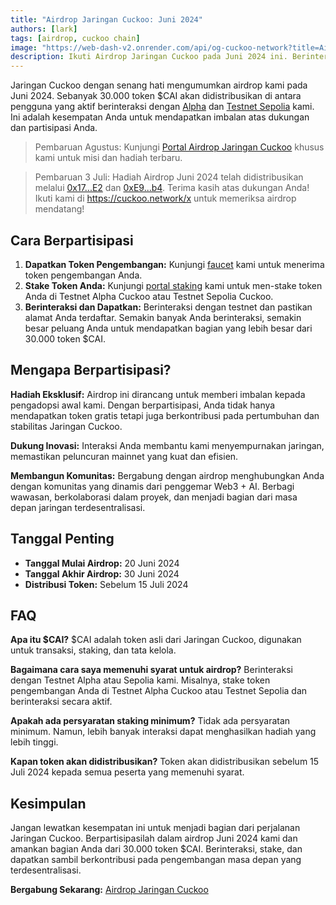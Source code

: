 ```yaml
---
title: "Airdrop Jaringan Cuckoo: Juni 2024"
authors: [lark]
tags: [airdrop, cuckoo chain]
image: "https://web-dash-v2.onrender.com/api/og-cuckoo-network?title=Airdrop%20Jaringan%20Cuckoo%3A%20Juni%202024"
description: Ikuti Airdrop Jaringan Cuckoo pada Juni 2024 ini. Berinteraksi dengan Testnet Alpha dan Sepolia kami untuk mendapatkan bagian Anda dari 30.000 token $CAI. Jangan lewatkan!
---
```


Jaringan Cuckoo dengan senang hati mengumumkan airdrop kami pada Juni 2024. Sebanyak 30.000 token $CAI akan didistribusikan di antara pengguna yang aktif berinteraksi dengan [Alpha](https://scan.cuckoo.network/) dan [Testnet Sepolia](https://testnet-scan.cuckoo.network/) kami. Ini adalah kesempatan Anda untuk mendapatkan imbalan atas dukungan dan partisipasi Anda.

> Pembaruan Agustus: Kunjungi [Portal Airdrop Jaringan Cuckoo](https://cuckoo.network/portal/airdrop) khusus kami untuk misi dan hadiah terbaru.

> Pembaruan 3 Juli: Hadiah Airdrop Juni 2024 telah didistribusikan melalui [0x17...E2](https://scan.cuckoo.network/address/0x17Ee826fB6E9Cf7Bc1433a50215A62Ff49999CE2) dan [0xE9...b4](https://scan.cuckoo.network/address/0xE92f753D70B650424677B206Afd616A895D32eb4). Terima kasih atas dukungan Anda! Ikuti kami di https://cuckoo.network/x untuk memeriksa airdrop mendatang!

## Cara Berpartisipasi

1. **Dapatkan Token Pengembangan:** Kunjungi [faucet](https://cuckoo.network/portal/faucet/) kami untuk menerima token pengembangan Anda.
2. **Stake Token Anda:** Kunjungi [portal staking](https://cuckoo.network/portal/staking/testnet) kami untuk men-stake token Anda di Testnet Alpha Cuckoo atau Testnet Sepolia Cuckoo.
3. **Berinteraksi dan Dapatkan:** Berinteraksi dengan testnet dan pastikan alamat Anda terdaftar. Semakin banyak Anda berinteraksi, semakin besar peluang Anda untuk mendapatkan bagian yang lebih besar dari 30.000 token $CAI.

## Mengapa Berpartisipasi?

**Hadiah Eksklusif:** Airdrop ini dirancang untuk memberi imbalan kepada pengadopsi awal kami. Dengan berpartisipasi, Anda tidak hanya mendapatkan token gratis tetapi juga berkontribusi pada pertumbuhan dan stabilitas Jaringan Cuckoo.

**Dukung Inovasi:** Interaksi Anda membantu kami menyempurnakan jaringan, memastikan peluncuran mainnet yang kuat dan efisien.

**Membangun Komunitas:** Bergabung dengan airdrop menghubungkan Anda dengan komunitas yang dinamis dari penggemar Web3 + AI. Berbagi wawasan, berkolaborasi dalam proyek, dan menjadi bagian dari masa depan jaringan terdesentralisasi.

## Tanggal Penting

- **Tanggal Mulai Airdrop:** 20 Juni 2024
- **Tanggal Akhir Airdrop:** 30 Juni 2024
- **Distribusi Token:** Sebelum 15 Juli 2024

## FAQ

**Apa itu $CAI?** $CAI adalah token asli dari Jaringan Cuckoo, digunakan untuk transaksi, staking, dan tata kelola.

**Bagaimana cara saya memenuhi syarat untuk airdrop?** Berinteraksi dengan Testnet Alpha atau Sepolia kami. Misalnya, stake token pengembangan Anda di Testnet Alpha Cuckoo atau Testnet Sepolia dan berinteraksi secara aktif.

**Apakah ada persyaratan staking minimum?** Tidak ada persyaratan minimum. Namun, lebih banyak interaksi dapat menghasilkan hadiah yang lebih tinggi.

**Kapan token akan didistribusikan?** Token akan didistribusikan sebelum 15 Juli 2024 kepada semua peserta yang memenuhi syarat.

## Kesimpulan

Jangan lewatkan kesempatan ini untuk menjadi bagian dari perjalanan Jaringan Cuckoo. Berpartisipasilah dalam airdrop Juni 2024 kami dan amankan bagian Anda dari 30.000 token $CAI. Berinteraksi, stake, dan dapatkan sambil berkontribusi pada pengembangan masa depan yang terdesentralisasi.

**Bergabung Sekarang:** [Airdrop Jaringan Cuckoo](https://cuckoo.network/portal/faucet/)